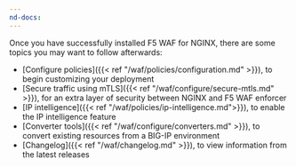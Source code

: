 ```yaml
---
nd-docs:
---
```


Once you have successfully installed F5 WAF for NGINX, there are some topics you may want to follow afterwards:

- [Configure policies]({{< ref "/waf/policies/configuration.md" >}}), to begin customizing your deployment
- [Secure traffic using mTLS]({{< ref "/waf/configure/secure-mtls.md" >}}), for an extra layer of security between NGINX and F5 WAF enforcer
- [IP intelligence]({{< ref "/waf/policies/ip-intelligence.md">}}), to enable the IP intelligence feature
- [Converter tools]({{< ref "/waf/configure/converters.md" >}}), to convert existing resources from a BIG-IP environment
- [Changelog]({{< ref "/waf/changelog.md" >}}), to view information from the latest releases